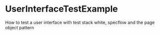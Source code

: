 # UserInterfaceTestExample
How to test a user interface with test stack white, specflow and the page object pattern
